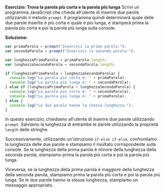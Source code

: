 **Esercizio: Trova la parola più corta e la parola più lunga**
Scrivi un programma JavaScript che chieda all'utente di inserire due parole utilizzando il metodo `prompt`. Il programma quindi determinerà quale delle due parole inserite è più corta e quale è più lunga, e stamperà prima la parola più corta e poi la parola più lunga sulla console.

**Soluzione:**

```javascript
var primaParola = prompt("Inserisci la prima parola:");
var secondaParola = prompt("Inserisci la seconda parola:");

var lunghezzaPrimaParola = primaParola.length;
var lunghezzaSecondaParola = secondaParola.length;

if (lunghezzaPrimaParola < lunghezzaSecondaParola) {
  console.log("La parola più corta è: " + primaParola);
  console.log("La parola più lunga è: " + secondaParola);
} else if (lunghezzaPrimaParola > lunghezzaSecondaParola) {
  console.log("La parola più corta è: " + secondaParola);
  console.log("La parola più lunga è: " + primaParola);
} else {
  console.log("Le due parole hanno la stessa lunghezza.");
}
```

In questo esercizio, chiediamo all'utente di inserire due parole utilizzando `prompt`. Salviamo la lunghezza di entrambe le parole utilizzando la proprietà `length` delle stringhe.

Successivamente, utilizzando un'istruzione `if-else if-else`, confrontiamo la lunghezza delle due parole e stampiamo il risultato corrispondente sulla console. Se la lunghezza della prima parola è minore della lunghezza della seconda parola, stampiamo prima la parola più corta e poi la parola più lunga. 

Viceversa, se la lunghezza della prima parola è maggiore della lunghezza della seconda parola, stampiamo prima la parola più corta e poi la parola più lunga. Se le due parole hanno la stessa lunghezza, stampiamo un messaggio appropriato.